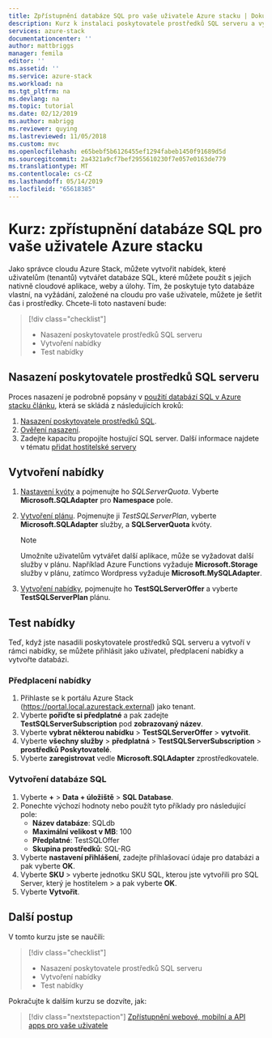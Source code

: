 ```yaml
---
title: Zpřístupnění databáze SQL pro vaše uživatele Azure stacku | Dokumentace Microsoftu
description: Kurz k instalaci poskytovatele prostředků SQL serveru a vytvořte nabízí, která umožní uživatelům Azure stacku vytvářet databáze SQL.
services: azure-stack
documentationcenter: ''
author: mattbriggs
manager: femila
editor: ''
ms.assetid: ''
ms.service: azure-stack
ms.workload: na
ms.tgt_pltfrm: na
ms.devlang: na
ms.topic: tutorial
ms.date: 02/12/2019
ms.author: mabrigg
ms.reviewer: quying
ms.lastreviewed: 11/05/2018
ms.custom: mvc
ms.openlocfilehash: e65bebf5b6126455ef1294fabeb1450f91689d5d
ms.sourcegitcommit: 2a4321a9cf7bef2955610230f7e057e0163de779
ms.translationtype: MT
ms.contentlocale: cs-CZ
ms.lasthandoff: 05/14/2019
ms.locfileid: "65618385"
---
```

# <a name="tutorial-make-sql-databases-available-to-your-azure-stack-users"></a>Kurz: zpřístupnění databáze SQL pro vaše uživatele Azure stacku

Jako správce cloudu Azure Stack, můžete vytvořit nabídek, které uživatelům (tenantů) vytvářet databáze SQL, které můžete použít s jejich nativně cloudové aplikace, weby a úlohy. Tím, že poskytuje tyto databáze vlastní, na vyžádání, založené na cloudu pro vaše uživatele, můžete je šetřit čas i prostředky. Chcete-li toto nastavení bude:

> [!div class="checklist"]
> * Nasazení poskytovatele prostředků SQL serveru
> * Vytvoření nabídky
> * Test nabídky

## <a name="deploy-the-sql-server-resource-provider"></a>Nasazení poskytovatele prostředků SQL serveru

Proces nasazení je podrobně popsány v [použití databází SQL v Azure stacku článku](azure-stack-sql-resource-provider-deploy.md), která se skládá z následujících kroků:

1. [Nasazení poskytovatele prostředků SQL](azure-stack-sql-resource-provider-deploy.md).
2. [Ověření nasazení](azure-stack-sql-resource-provider-deploy.md#verify-the-deployment-using-the-azure-stack-portal).
3. Zadejte kapacitu propojíte hostující SQL server. Další informace najdete v tématu [přidat hostitelské servery](azure-stack-sql-resource-provider-hosting-servers.md)

## <a name="create-an-offer"></a>Vytvoření nabídky

1.  [Nastavení kvóty](azure-stack-plan-offer-quota-overview.md ) a pojmenujte ho *SQLServerQuota*. Vyberte **Microsoft.SQLAdapter** pro **Namespace** pole.
2.  [Vytvoření plánu](azure-stack-create-plan.md). Pojmenujte ji *TestSQLServerPlan*, vyberte **Microsoft.SQLAdapter** služby, a **SQLServerQuota** kvóty.

    > [!NOTE]
    > Umožníte uživatelům vytvářet další aplikace, může se vyžadovat další služby v plánu. Například Azure Functions vyžaduje **Microsoft.Storage** služby v plánu, zatímco Wordpress vyžaduje **Microsoft.MySQLAdapter**.

3.  [Vytvoření nabídky](azure-stack-create-offer.md), pojmenujte ho **TestSQLServerOffer** a vyberte **TestSQLServerPlan** plánu.

## <a name="test-the-offer"></a>Test nabídky

Teď, když jste nasadili poskytovatele prostředků SQL serveru a vytvoří v rámci nabídky, se můžete přihlásit jako uživatel, předplacení nabídky a vytvořte databázi.

### <a name="subscribe-to-the-offer"></a>Předplacení nabídky

1. Přihlaste se k portálu Azure Stack (https://portal.local.azurestack.external) jako tenant.
2. Vyberte **pořiďte si předplatné** a pak zadejte **TestSQLServerSubscription** pod **zobrazovaný název**.
3. Vyberte **vybrat některou nabídku** > **TestSQLServerOffer** > **vytvořit**.
4. Vyberte **všechny služby** > **předplatná** > **TestSQLServerSubscription** > **prostředků Poskytovatelé**.
5. Vyberte **zaregistrovat** vedle **Microsoft.SQLAdapter** zprostředkovatele.

### <a name="create-a-sql-database"></a>Vytvoření databáze SQL

1. Vyberte **+**  >  **Data + úložiště** > **SQL Database**.
2. Ponechte výchozí hodnoty nebo použít tyto příklady pro následující pole:
    - **Název databáze**: SQLdb
    - **Maximální velikost v MB**: 100
    - **Předplatné**: TestSQLOffer
    - **Skupina prostředků**: SQL-RG
3. Vyberte **nastavení přihlášení**, zadejte přihlašovací údaje pro databázi a pak vyberte **OK**.
4. Vyberte **SKU** > vyberte jednotku SKU SQL, kterou jste vytvořili pro SQL Server, který je hostitelem > a pak vyberte **OK**.
5. Vyberte **Vytvořit**.

## <a name="next-steps"></a>Další postup

V tomto kurzu jste se naučili:

> [!div class="checklist"]
> * Nasazení poskytovatele prostředků SQL serveru
> * Vytvoření nabídky
> * Test nabídky

Pokračujte k dalším kurzu se dozvíte, jak:

> [!div class="nextstepaction"]
> [Zpřístupnění webové, mobilní a API apps pro vaše uživatele]( azure-stack-tutorial-app-service.md)